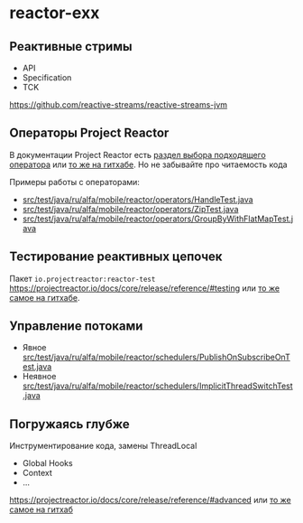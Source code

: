 # reactor-exx

## Реактивные стримы
* API
* Specification
* TCK

https://github.com/reactive-streams/reactive-streams-jvm

## Операторы Project Reactor

В документации Project Reactor есть [раздел выбора подходящего оператора](https://projectreactor.io/docs/core/release/reference/#which-operator) или [то же на гитхабе](https://github.com/reactor/reactor-core/blob/main/docs/asciidoc/apdx-operatorChoice.adoc). Но не забывайте про читаемость кода

Примеры работы с операторами:
* [src/test/java/ru/alfa/mobile/reactor/operators/HandleTest.java](src/test/java/ru/alfa/mobile/reactor/operators/HandleTest.java)
* [src/test/java/ru/alfa/mobile/reactor/operators/ZipTest.java](src/test/java/ru/alfa/mobile/reactor/operators/ZipTest.java)
* [src/test/java/ru/alfa/mobile/reactor/operators/GroupByWithFlatMapTest.java](src/test/java/ru/alfa/mobile/reactor/operators/GroupByWithFlatMapTest.java)

## Тестирование реактивных цепочек
Пакет `io.projectreactor:reactor-test` https://projectreactor.io/docs/core/release/reference/#testing или [то же самое на гитхабе](https://github.com/reactor/reactor-core/blob/main/docs/asciidoc/testing.adoc).

## Управление потоками
* Явное [src/test/java/ru/alfa/mobile/reactor/schedulers/PublishOnSubscribeOnTest.java](src/test/java/ru/alfa/mobile/reactor/schedulers/PublishOnSubscribeOnTest.java)
* Неявное [src/test/java/ru/alfa/mobile/reactor/schedulers/ImplicitThreadSwitchTest.java](src/test/java/ru/alfa/mobile/reactor/schedulers/ImplicitThreadSwitchTest.java)

## Погружаясь глубже
Инструментирование кода, замены ThreadLocal
* Global Hooks
* Context
* ...

https://projectreactor.io/docs/core/release/reference/#advanced или [то же самое на гитхаб](https://github.com/reactor/reactor-core/blob/main/docs/asciidoc/advancedFeatures.adoc)